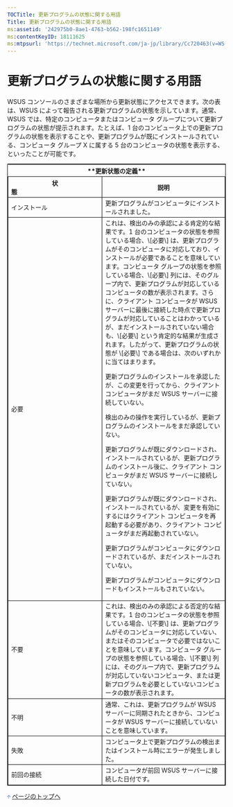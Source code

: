 ```yaml
---
TOCTitle: 更新プログラムの状態に関する用語
Title: 更新プログラムの状態に関する用語
ms:assetid: '242975b0-8ae1-4763-b562-198fc1651149'
ms:contentKeyID: 18111625
ms:mtpsurl: 'https://technet.microsoft.com/ja-jp/library/Cc720463(v=WS.10)'
---
```


更新プログラムの状態に関する用語
================================

WSUS コンソールのさまざまな場所から更新状態にアクセスできます。次の表は、WSUS によって報告される更新プログラムの状態を示しています。通常、WSUS では、特定のコンピュータまたはコンピュータ グループについて更新プログラムの状態が提示されます。たとえば、1 台のコンピュータ上での更新プログラムの状態を表示することや、更新プログラムが既にインストールされている、コンピュータ グループ X に属する 5 台のコンピュータの状態を表示する、といったことが可能です。

 
<table style="border:1px solid black;" >

<tr>
<th colspan="2">
**更新状態の定義**
</th>
</tr>
<tr>
<th style="border:1px solid black;" >
状態                                                  

</th>
<th style="border:1px solid black;" >
説明

</th>
</tr>
<tr>
<td style="border:1px solid black;" width="30%">
インストール

</td>
<td style="border:1px solid black;">
更新プログラムがコンピュータにインストールされました。

</td>
</tr>
<tr>
<td style="border:1px solid black;">
必要

</td>
<td style="border:1px solid black;">
これは、検出のみの承認による肯定的な結果です。1 台のコンピュータの状態を参照している場合、\[必要\] は、更新プログラムがそのコンピュータに対応しており、インストールが必要であることを意味しています。コンピュータ グループの状態を参照している場合、\[必要\] 列には、そのグループ内で、更新プログラムが対応しているコンピュータの数が表示されます。さらに、クライアント コンピュータが WSUS サーバーに最後に接続した時点で更新プログラムが対応していることはわかっているが、まだインストールされていない場合も、\[必要\] という肯定的な結果が生成されます。したがって、更新プログラムの状態が \[必要\] である場合は、次のいずれかに当てはまります。
  
更新プログラムのインストールを承認したが、この変更を行ってから、クライアント コンピュータがまだ WSUS サーバーに接続していない。
  
検出のみの操作を実行しているが、更新プログラムのインストールをまだ承認していない。
  
更新プログラムが既にダウンロードされ、インストールされているが、更新プログラムのインストール後に、クライアント コンピュータがまだ WSUS サーバーに接続していない。
  
更新プログラムが既にダウンロードされ、インストールされているが、変更を有効にするにはクライアント コンピュータを再起動する必要があり、クライアント コンピュータがまだ再起動されていない。
  
更新プログラムがコンピュータにダウンロードされているが、まだインストールされていない。
  
更新プログラムがコンピュータにダウンロードもインストールもされていない。

</td>
</tr>
<tr>
<td style="border:1px solid black;">
不要

</td>
<td style="border:1px solid black;">
これは、検出のみの承認による否定的な結果です。1 台のコンピュータの状態を参照している場合、\[不要\] は、更新プログラムがそのコンピュータに対応していない、またはそのコンピュータで必要ではないことを意味しています。コンピュータ グループの状態を参照している場合、\[不要\] 列には、そのグループ内で、更新プログラムが対応していないコンピュータ、または更新プログラムを必要としていないコンピュータの数が表示されます。

</td>
</tr>
<tr>
<td style="border:1px solid black;">
不明

</td>
<td style="border:1px solid black;">
通常、これは、更新プログラムが WSUS サーバーに同期されたときから、コンピュータが WSUS サーバーに接続していないことを意味しています。

</td>
</tr>
<tr>
<td style="border:1px solid black;">
失敗

</td>
<td style="border:1px solid black;">
コンピュータ上で更新プログラムの検出またはインストール時にエラーが発生しました。

</td>
</tr>
<tr>
<td style="border:1px solid black;">
前回の接続

</td>
<td style="border:1px solid black;">
コンピュータが前回 WSUS サーバーに接続した日付です。

</td>
</tr>
</table>
 
![](images/Cc720463.arrow_px_up(ja-jp,WS.10).gif) [ページのトップへ](#ctl00_rs1_eb1_panel1)
